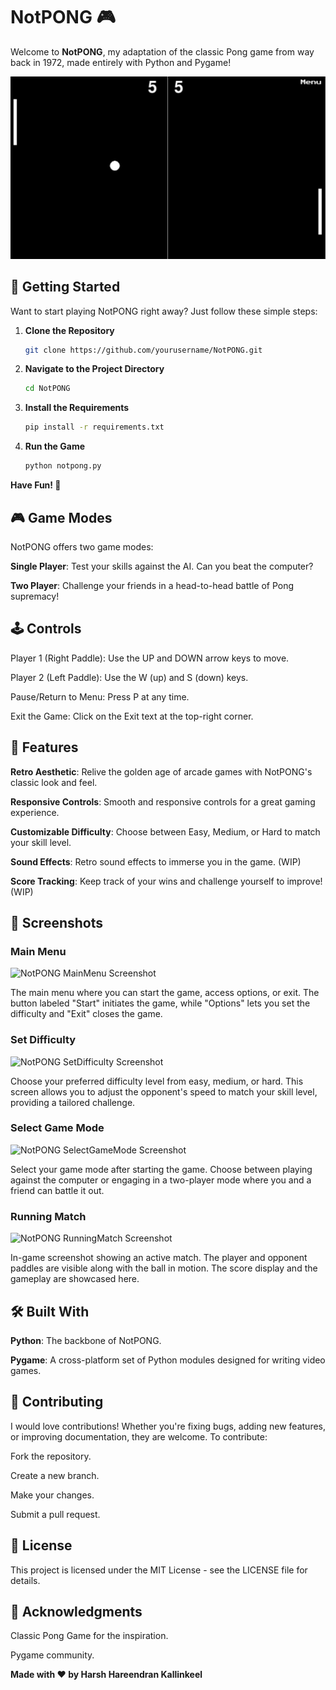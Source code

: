 # NotPONG 🎮

Welcome to **NotPONG**, my adaptation of the classic Pong game from way back in 1972, made entirely with Python and Pygame!

![NotPONG Screenshot](NotPongGame.jpg)

## 🚀 Getting Started

Want to start playing NotPONG right away? Just follow these simple steps:

1. **Clone the Repository**
   ```bash
   git clone https://github.com/yourusername/NotPONG.git


2. **Navigate to the Project Directory**
   ```bash
   cd NotPONG

3. **Install the Requirements**
   ```bash
   pip install -r requirements.txt

4. **Run the Game**
   ```bash
   python notpong.py

**Have Fun! 🎉**

## 🎮 Game Modes
NotPONG offers two game modes:

**Single Player**: Test your skills against the AI. Can you beat the computer?

**Two Player**: Challenge your friends in a head-to-head battle of Pong supremacy!

## 🕹️ Controls
Player 1 (Right Paddle): Use the UP and DOWN arrow keys to move.

Player 2 (Left Paddle): Use the W (up) and S (down) keys.

Pause/Return to Menu: Press P at any time.

Exit the Game: Click on the Exit text at the top-right corner.
## 🌟 Features
**Retro Aesthetic**: Relive the golden age of arcade games with NotPONG's classic look and feel.

**Responsive Controls**: Smooth and responsive controls for a great gaming experience.

**Customizable Difficulty**: Choose between Easy, Medium, or Hard to match your skill level.

**Sound Effects**: Retro sound effects to immerse you in the game. (WIP)

**Score Tracking**: Keep track of your wins and challenge yourself to improve! (WIP)
## 📸 Screenshots

### Main Menu
![NotPONG MainMenu Screenshot](MainMenu.jpg)

The main menu where you can start the game, access options, or exit. The button labeled "Start" initiates the game, while "Options" lets you set the difficulty and "Exit" closes the game.


### Set Difficulty
![NotPONG SetDifficulty Screenshot](SetDifficulty.jpg)

Choose your preferred difficulty level from easy, medium, or hard. This screen allows you to adjust the opponent's speed to match your skill level, providing a tailored challenge.

### Select Game Mode
![NotPONG SelectGameMode Screenshot](SelectGameMode.jpg)

Select your game mode after starting the game. Choose between playing against the computer or engaging in a two-player mode where you and a friend can battle it out.

### Running Match
![NotPONG RunningMatch Screenshot](RunningMatch.jpg)

In-game screenshot showing an active match. The player and opponent paddles are visible along with the ball in motion. The score display and the gameplay are showcased here.

## 🛠️ Built With
**Python**: The backbone of NotPONG.

**Pygame**: A cross-platform set of Python modules designed for writing video games.
## 🤝 Contributing
I would love contributions! Whether you're fixing bugs, adding new features, or improving documentation, they are welcome. To contribute:

Fork the repository.

Create a new branch.

Make your changes.

Submit a pull request.

## 📜 License
This project is licensed under the MIT License - see the LICENSE file for details.

## 🦄 Acknowledgments
Classic Pong Game for the inspiration.

Pygame community.

**Made with ❤️ by Harsh Hareendran Kallinkeel**
